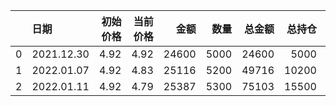 |    | 日期         |   初始价格 |   当前价格 |    金额 |   数量 |   总金额 |   总持仓 |   总市值 |   盈亏比例 |
|---:|:-----------|-------:|-------:|------:|-----:|------:|------:|------:|-------:|
|  0 | 2021.12.30 |   4.92 |   4.92 | 24600 | 5000 | 24600 |  5000 | 24600 |   0    |
|  1 | 2022.01.07 |   4.92 |   4.83 | 25116 | 5200 | 49716 | 10200 | 49266 |  -0.91 |
|  2 | 2022.01.11 |   4.92 |   4.79 | 25387 | 5300 | 75103 | 15500 | 74245 |  -1.14 |